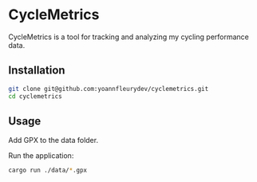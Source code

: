 # CycleMetrics

CycleMetrics is a tool for tracking and analyzing my cycling performance data.

## Installation

```bash
git clone git@github.com:yoannfleurydev/cyclemetrics.git
cd cyclemetrics
```

## Usage

Add GPX to the data folder.

Run the application:

```bash
cargo run ./data/*.gpx
```
